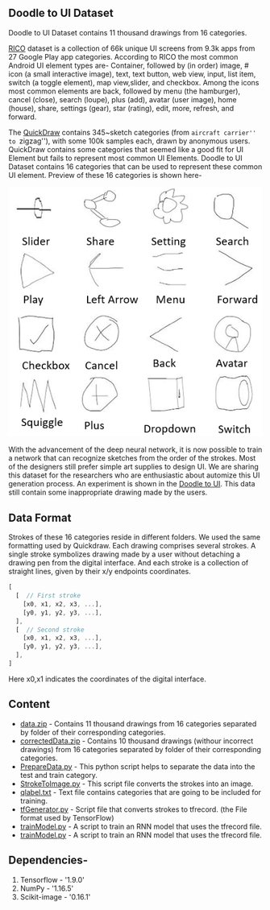 ## Doodle to UI Dataset
Doodle to UI Dataset contains 11 thousand drawings from 16 categories. 

[RICO](http://interactionmining.org/rico) dataset is a collection of 66k unique UI screens from 9.3k apps from 27 Google Play app categories. According to RICO the most common Android UI element types are- 
Container, followed by (in order) image, # icon (a small interactive image), text, text button, web view, input, list item, switch (a toggle element), map view,slider, and checkbox. Among the icons most common elements are back, followed by menu (the hamburger), cancel (close), search (loupe), plus (add), avatar (user image), home (house), share, settings (gear), star (rating), edit, more, refresh, and forward.

The [QuickDraw](https://github.com/googlecreativelab/quickdraw-dataset) contains 345~sketch categories (from ``aircraft carrier'' to ``zigzag''), with some 100k samples each, drawn by anonymous users. QuickDraw contains some categories that seemed like a good fit for UI Element but fails to represent most common UI Elements. Doodle to UI Dataset contains 16 categories that can be used to represent these common UI element. Preview of these 16 categories is shown here- 

![preview](SampleElements.png)


With the advancement of the deep neural network, it is now possible to train a network that can recognize sketches from the order of the strokes.  Most of the designers still prefer simple art supplies to design UI. We are sharing this dataset for the researchers who are enthusiastic about automize this UI generation process. An experiment is shown in the [Doodle to UI](http://pixeltoapp.com/doodle/). This data still contain some inappropriate drawing made by the users. 


## Data Format
Strokes of these 16 categories reside in different folders. We used the same formatting used by Quickdraw.  Each drawing comprises several strokes. A single stroke symbolizes drawing made by a user without detaching a drawing pen from the digital interface.   And each stroke is a collection of straight lines, given by their x/y endpoints coordinates. 
```javascript
[ 
  [  // First stroke 
    [x0, x1, x2, x3, ...],
    [y0, y1, y2, y3, ...],
  ],
  [  // Second stroke
    [x0, x1, x2, x3, ...],
    [y0, y1, y2, y3, ...],
  ],
]
```
Here x0,x1 indicates the coordinates of the digital interface. 


## Content

- [data.zip](data.zip)  - Contains 11 thousand drawings from 16 categories separated by folder of their corresponding categories.  
- [correctedData.zip](correctedData.zip)  - Contains 10 thousand drawings (withour incorrect drawings) from 16 categories separated by folder of their corresponding
categories.
- [PrepareData.py](PrepareData.py) - This python script helps to separate the data into the test and train category. 
- [StrokeToImage.py](StrokeToImage.py) - This script file converts the strokes into an image.
- [qlabel.txt](qlabel.txt) - Text file contains categories that are going to be included for training. 
- [tfGenerator.py](tfGenerator.py) - Script file that converts strokes to tfrecord. (the File format used by TensorFlow)
- [trainModel.py](trainModel.py) - A script to train an RNN model that uses the tfrecord file.
- [trainModel.py](trainModel.py) - A script to train an RNN model that uses the tfrecord file.

## Dependencies-
1. Tensorflow - '1.9.0'
2. NumPy - '1.16.5' 
3. Scikit-image -  '0.16.1'







 
